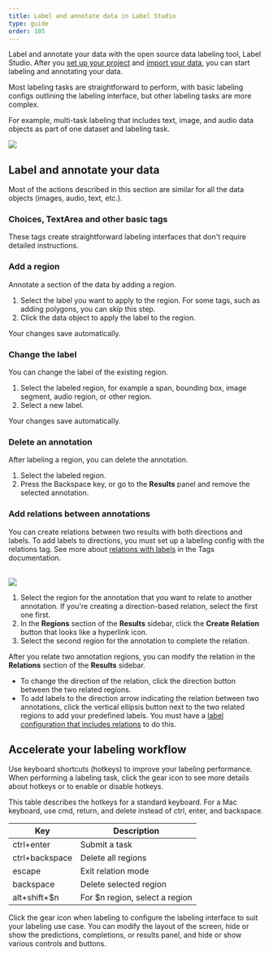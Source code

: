```yaml
---
title: Label and annotate data in Label Studio
type: guide
order: 105
---
```


Label and annotate your data with the open source data labeling tool, Label Studio. After you [set up your project](setup.hmtl) and [import your data](tasks.html), you can start labeling and annotating your data.  

Most labeling tasks are straightforward to perform, with basic labeling configs outlining the labeling interface, but other labeling tasks are more complex. 

For example, multi-task labeling that includes text, image, and audio data objects as part of one dataset and labeling task. 
<br>

<img src="/images/labeling.png">


## Label and annotate your data 

Most of the actions described in this section are similar for all the data objects (images, audio, text, etc.).

### Choices, TextArea and other basic tags
These tags create straightforward labeling interfaces that don't require detailed instructions. 

### Add a region
Annotate a section of the data by adding a region. 

1. Select the label you want to apply to the region. For some tags, such as adding polygons, you can skip this step.
2. Click the data object to apply the label to the region. 

Your changes save automatically. 

### Change the label
You can change the label of the existing region. 

1. Select the labeled region, for example a span, bounding box, image segment, audio region, or other region. 
2. Select a new label.

Your changes save automatically. 


### Delete an annotation
After labeling a region, you can delete the annotation. 
1. Select the labeled region.  
2. Press the Backspace key, or go to the **Results** panel and remove the selected annotation. 

### Add relations between annotations

You can create relations between two results with both directions and labels. To add labels to directions, you must set up a labeling config with the relations tag. See more about [relations with labels](/tags/relations.html) in the Tags documentation.

<br>
<img src="/images/screens/relations.png">

1. Select the region for the annotation that you want to relate to another annotation. If you're creating a direction-based relation, select the first one first. 
2. In the **Regions** section of the **Results** sidebar, click the **Create Relation** button that looks like a hyperlink icon.
3. Select the second region for the annotation to complete the relation.

After you relate two annotation regions, you can modify the relation in the **Relations** section of the **Results** sidebar. 
- To change the direction of the relation, click the direction button between the two related regions.
- To add labels to the direction arrow indicating the relation between two annotations, click the vertical ellipsis button next to the two related regions to add your predefined labels. You must have a [label configuration that includes relations](/tags/relations.html) to do this.


## Accelerate your labeling workflow
Use keyboard shortcuts (hotkeys) to improve your labeling performance. When performing a labeling task, click the gear icon to see more details about hotkeys or to enable or disable hotkeys. 

This table describes the hotkeys for a standard keyboard. For a Mac keyboard, use cmd, return, and delete instead of ctrl, enter, and backspace.

| Key | Description |
| --- | --- | 
| ctrl+enter | Submit a task |
| ctrl+backspace | Delete all regions |
| escape | Exit relation mode |
| backspace | Delete selected region | 
| alt+shift+$n | For $n region, select a region |


Click the gear icon when labeling to configure the labeling interface to suit your labeling use case. You can modify the layout of the screen, hide or show the predictions, completions, or results panel, and hide or show various controls and buttons.
